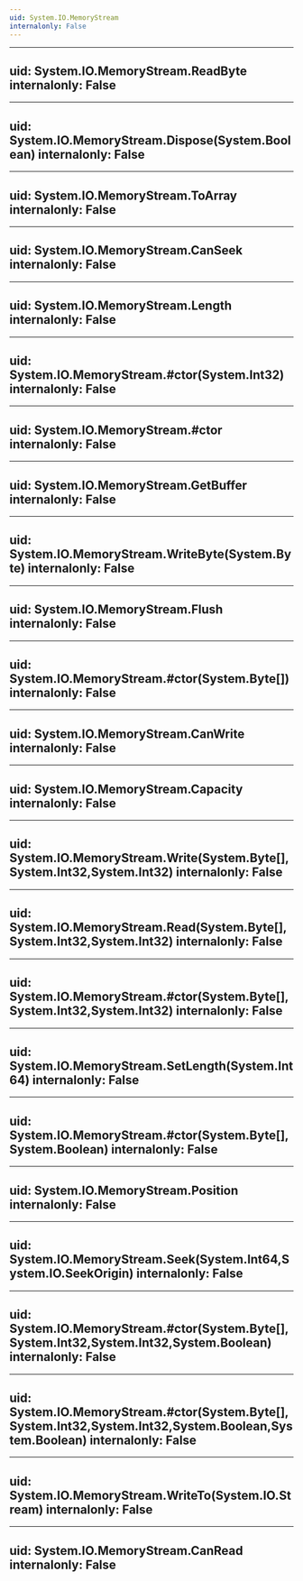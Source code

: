 ```yaml
---
uid: System.IO.MemoryStream
internalonly: False
---
```


---
uid: System.IO.MemoryStream.ReadByte
internalonly: False
---

---
uid: System.IO.MemoryStream.Dispose(System.Boolean)
internalonly: False
---

---
uid: System.IO.MemoryStream.ToArray
internalonly: False
---

---
uid: System.IO.MemoryStream.CanSeek
internalonly: False
---

---
uid: System.IO.MemoryStream.Length
internalonly: False
---

---
uid: System.IO.MemoryStream.#ctor(System.Int32)
internalonly: False
---

---
uid: System.IO.MemoryStream.#ctor
internalonly: False
---

---
uid: System.IO.MemoryStream.GetBuffer
internalonly: False
---

---
uid: System.IO.MemoryStream.WriteByte(System.Byte)
internalonly: False
---

---
uid: System.IO.MemoryStream.Flush
internalonly: False
---

---
uid: System.IO.MemoryStream.#ctor(System.Byte[])
internalonly: False
---

---
uid: System.IO.MemoryStream.CanWrite
internalonly: False
---

---
uid: System.IO.MemoryStream.Capacity
internalonly: False
---

---
uid: System.IO.MemoryStream.Write(System.Byte[],System.Int32,System.Int32)
internalonly: False
---

---
uid: System.IO.MemoryStream.Read(System.Byte[],System.Int32,System.Int32)
internalonly: False
---

---
uid: System.IO.MemoryStream.#ctor(System.Byte[],System.Int32,System.Int32)
internalonly: False
---

---
uid: System.IO.MemoryStream.SetLength(System.Int64)
internalonly: False
---

---
uid: System.IO.MemoryStream.#ctor(System.Byte[],System.Boolean)
internalonly: False
---

---
uid: System.IO.MemoryStream.Position
internalonly: False
---

---
uid: System.IO.MemoryStream.Seek(System.Int64,System.IO.SeekOrigin)
internalonly: False
---

---
uid: System.IO.MemoryStream.#ctor(System.Byte[],System.Int32,System.Int32,System.Boolean)
internalonly: False
---

---
uid: System.IO.MemoryStream.#ctor(System.Byte[],System.Int32,System.Int32,System.Boolean,System.Boolean)
internalonly: False
---

---
uid: System.IO.MemoryStream.WriteTo(System.IO.Stream)
internalonly: False
---

---
uid: System.IO.MemoryStream.CanRead
internalonly: False
---
